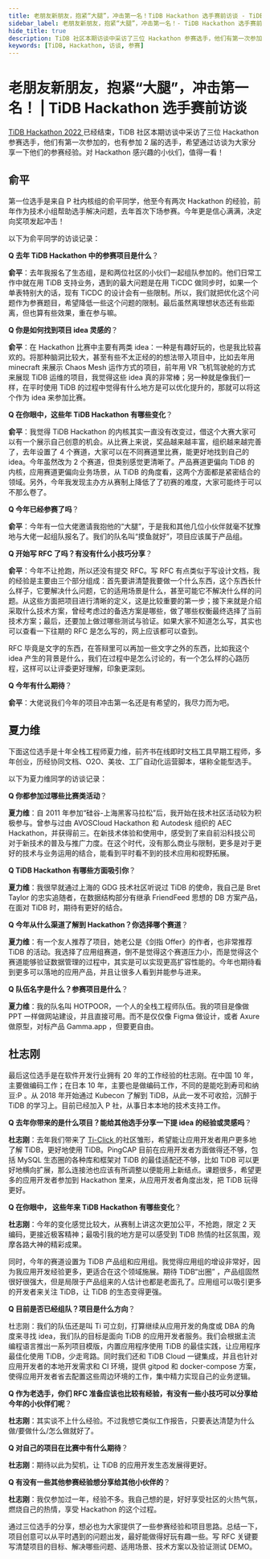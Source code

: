 ```yaml
---
title: 老朋友新朋友，抱紧“大腿”，冲击第一名！TiDB Hackathon 选手赛前访谈 - TiDB 社区技术月刊
sidebar_label: 老朋友新朋友，抱紧“大腿”，冲击第一名！- TiDB Hackathon 选手赛前访谈
hide_title: true
description: TiDB 社区本期访谈中采访了三位 Hackathon 参赛选手，他们有第一次参加的，也有参加 2 届的选手，希望通过访谈为大家分享一下他们的参赛经验。
keywords: [TiDB, Hackathon, 访谈, 参赛]
---
```


# 老朋友新朋友，抱紧“大腿”，冲击第一名！ | TiDB Hackathon 选手赛前访谈

[TiDB Hackathon 2022 ](https://tidb.net/events/hackathon2022)已经结束，TiDB 社区本期访谈中采访了三位 Hackathon 参赛选手，他们有第一次参加的，也有参加 2 届的选手，希望通过访谈为大家分享一下他们的参赛经验。对 Hackathon 感兴趣的小伙们，值得一看！

## 俞平

第一位选手是来自 P 社内核组的俞平同学，他至今有两次 Hackathon 的经验，前年作为技术小组帮助选手解决问题，去年首次下场参赛。今年更是信心满满，决定向奖项发起冲击！

以下为俞平同学的访谈记录：

**Q 去年 TiDB Hackathon 中的参赛项目是什么**？

**俞平**：去年我报名了生态组，是和两位社区的小伙们一起组队参加的。他们日常工作中就在用 TiDB 支持业务，遇到的最大问题是在用 TiCDC 做同步时，如果一个单表特别大的话，现有 TiCDC 的设计会有一些限制。所以，我们就把优化这个问题作为参赛题目，希望降低一些这个问题的限制。最后虽然离理想状态还有些距离，但也算有些效果，重在参与嘛。

**Q 你是如何找到项目 idea 灵感的**？

**俞平**：在 Hackathon 比赛中主要有两类 idea：一种是有趣好玩的，也是我比较喜欢的。将那种脑洞比较大，甚至有些不太正经的的想法带入项目中，比如去年用 minecraft 来展示 Chaos Mesh 运作方式的项目，前年用 VR 飞机驾驶舱的方式来展现 TiDB 运维的项目，我觉得这些 idea 真的非常棒；另一种就是像我们一样，在平时使用 TiDB 的过程中觉得有什么地方是可以优化提升的，那就可以将这个作为 idea 来参加比赛。

**Q 在你眼中，这些年 TiDB Hackathon 有哪些变化**？

**俞平**：我觉得 TiDB Hackathon 的内核其实一直没有改变过，借这个大赛大家可以有一个展示自己创意的机会。从比赛上来说，奖品越来越丰富，组织越来越完善了，去年设置了 4 个赛道，大家可以在不同赛道里比赛，能更好地找到自己的 idea。今年虽然改为 2 个赛道，但类别感觉更清晰了。产品赛道更偏向 TiDB 的内核，应用赛道更偏向业务场景，从 TiDB 的角度看，这两个方面都是紧密结合的领域。另外，今年我发现主办方从赛制上降低了了初赛的难度，大家可能终于可以不那么卷了。

**Q 今年已经参赛了吗**？

**俞平**：今年有一位大佬邀请我抱他的“大腿”，于是我和其他几位小伙伴就毫不犹豫地与大佬一起组队报名了。我们的队名叫“摸鱼就好”，项目应该属于产品组。

**Q 开始写 RFC 了吗？有没有什么小技巧分享**？

**俞平**：今年不让抢跑，所以还没有提交 RFC。写 RFC 有点类似于写设计文档，我的经验是主要由三个部分组成：首先要讲清楚我要做一个什么东西，这个东西长什么样子，它要解决什么问题，它的适用场景是什么，甚至可能它不解决什么样的问题。从这些方面把项目进行清晰的定义，这是比较重要的第一步；接下来就是介绍采取什么技术方案，曾经考虑过的备选方案是哪些，做了哪些权衡最终选择了当前技术方案；最后，还要加上做过哪些测试与验证。如果大家不知道怎么写，其实也可以查看一下往期的 RFC 是怎么写的，网上应该都可以查到。

RFC 毕竟是文字的东西，在答辩里可以再加一些文字之外的东西，比如我这个 idea 产生的背景是什么，我们在过程中是怎么讨论的，有一个怎么样的心路历程，这样可以让评委更好理解，印象更深刻。

**Q 今年有什么期待**？

**俞平**：大佬说我们今年的项目冲击第一名还是有希望的，我尽力而为吧。

## 夏力维

下面这位选手是十年全栈工程师夏力维，前齐书在线即时文档工具早期工程师，多年创业，历经协同文档、O2O、美妆、工厂自动化运营脚本，堪称全能型选手。

以下为夏力维同学的访谈记录：

**Q 你都参加过哪些比赛类活动**？

**夏力维**：自 2011 年参加“硅谷-上海黑客马拉松”后，我开始在技术社区活动较为积极参与。曾参与过由 AVOSCloud Hackathon 和 Autodesk 组织的 AEC Hackathon，并获得前三。在新技术体验和使用中，感受到了来自前沿科技公司对于新技术的普及与推广力度。在这个时代，没有那么商业与限制，更多是对于更好的技术与业务运用的结合，能看到平时看不到的技术应用和视野拓展。

**Q TiDB Hackathon 有哪些方面吸引你**？

**夏力维**：我很早就通过上海的 GDG 技术社区听说过 TiDB 的使命，我自己是 Bret Taylor 的忠实追随者，在数据结构部分有继承 FriendFeed 思想的 DB 方案产品，在面对 TiDB 时，期待有更好的结合。

**Q 今年从什么渠道了解到 Hackathon？你选择哪个赛道**？

**夏力维**：有一个友人推荐了项目，她老公是《剑指 Offer》的作者，也非常推荐 TiDB 的活动。我选择了应用组赛道，倒不是觉得这个赛道压力小，而是觉得这个赛道能够验证数据管理的过程中，其实是可以实现更高扩容性能的。今年也期待看到更多可以落地的应用产品，并且让很多人看到并能参与进来。

**Q 队伍名字是什么？参赛项目是什么**？

**夏力维**：我的队名叫 HOTPOOR，一个人的全栈工程师队伍。我的项目是像做 PPT 一样做网站建设，并且直接可用。而不是仅仅像 Figma 做设计，或者 Axure 做原型，对标产品 Gamma.app ，但要更自由。

## 杜志刚

最后这位选手是在软件开发行业拥有 20 年的工作经验的杜志刚。在中国 10 年，主要做编码工作；在日本 10 年，主要也是做编码工作，不同的是能吃到寿司和纳豆:P 。从 2018 年开始通过 Kubecon 了解到 TiDB，从此一发不可收拾，沉醉于 TiDB 的学习上。目前已经加入 P 社，从事日本本地的技术支持工作。

**Q 去年你带来的是什么项目？能给其他选手分享一下提 idea 的经验或灵感吗**？

**杜志刚**：去年我们带来了 [Ti-Click ](https://cn.pingcap.com/blog/ti-click)的社区雏形，希望能让应用开发者用户更多地了解 TiDB，更好地使用 TiDB。PingCAP 目前在应用开发者方面做得还不够，包括 MySQL 生态圈的各种库和框架对 TiDB 的最佳适配还不够，比如 TiDB 可以更好地横向扩展，那么连接池也应该有所调整以便能用上新结点。课题很多，希望更多的应用开发者参加到 Hackathon 里来，从应用开发者角度出发，把 TiDB 玩得更好。

**Q 在你眼中， 这些年来 TiDB Hackathon 有哪些变化**？

**杜志刚**：今年的变化感觉比较大，从赛制上讲这次更加公平，不抢跑，限定 2 天编码，更接近极客精神；最吸引我的地方是可以感受到 TiDB 热情的社区氛围，观摩各路大神的精彩成果。

同时，今年的赛道设置为 TiDB 产品组和应用组。我觉得应用组的增设非常好，因为我应用开发经验更多，更适合在这个领域施展。期待 TiDB“出圈” ，产品组固然很好很强大，但是局限于产品组来的人估计也都是老面孔了。应用组可以吸引更多的开发者来关注 TiDB，让 TiDB 的生态变得更强。

**Q 目前是否已经组队？项目是什么方向**？

杜志刚：我们的队伍还是叫 Ti 可立刻，打算继续从应用开发的角度或 DBA 的角度来寻找 idea，我们队的目标是面向 TiDB 的应用开发者服务。我们会根据主流编程语言推出一系列项目模版，内置应用程序使用 TiDB 的最佳实践，让应用程序最佳化使用 TiDB，少走弯路。同时我们还和 TiDB Cloud 一键集成，并且也针对应用开发者的本地开发需求和 CI 环境，提供 gitpod 和 docker-compose 方案，使得应用开发者省去配置这些周边环境的工作，集中精力实现自己的业务逻辑。

**Q 作为老选手，你们 RFC 准备应该也比较有经验，有没有一些小技巧可以分享给今年的小伙伴们呢**？

**杜志刚**：其实谈不上什么经验。不过我想它类似工作报告，只要表达清楚为什么做/要做什么/怎么做就好了。

**Q 对自己的项目在比赛中有什么期待**？

**杜志刚**：期待以此为契机，让 TiDB 的应用开发生态发展得更好。

**Q 有没有一些其他参赛经验想分享给其他小伙伴的**？

**杜志刚**：我仅参加过一年，经验不多。我自己想的是，好好享受社区的火热气氛，燃烧自己的热情，享受 Hackathon 的这个过程。

通过三位选手的分享，想必也为大家提供了一些参赛经验和项目思路。总结一下，项目创意可以从平时遇到的问题出发，最好能做得好玩有趣一些。写 RFC 关键要写清楚项目的目标、解决哪些问题、适用场景、技术方案以及验证测试 DEMO。